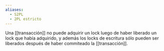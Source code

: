 ```yaml
---
aliases:
  - S2PL
  - 2PL estricto
---
```

Una [[transacción]] no puede adquirir un lock luego de haber liberado un lock que había adquirido, y además los locks de escritura sólo pueden ser liberados después de haber commiteado la [[transacción]].